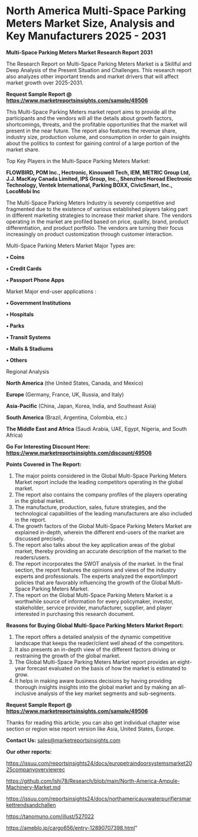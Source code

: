 # North America Multi-Space Parking Meters Market Size, Analysis and Key Manufacturers 2025 - 2031

<strong>Multi-Space Parking Meters Market Research Report 2031</strong>

The Research Report on Multi-Space Parking Meters Market is a Skillful and Deep Analysis of the Present Situation and Challenges. This research report also analyzes other important trends and market drivers that will affect market growth over 2025-2031.

<strong>Request Sample Report @ <a href=https://www.marketreportsinsights.com/sample/49506>https://www.marketreportsinsights.com/sample/49506</a></strong>

This Multi-Space Parking Meters market report aims to provide all the participants and the vendors will all the details about growth factors, shortcomings, threats, and the profitable opportunities that the market will present in the near future. The report also features the revenue share, industry size, production volume, and consumption in order to gain insights about the politics to contest for gaining control of a large portion of the market share.

Top Key Players in the Multi-Space Parking Meters Market:

<strong>FLOWBIRD, POM Inc., Hectronic, Kinouwell Tech, IEM, METRIC Group Ltd, J.J. MacKay Canada Limited, IPS Group, Inc., Shenzhen Horoad Electronic Technology, Ventek International, Parking BOXX, CivicSmart, Inc., LocoMobi Inc</strong>

The Multi-Space Parking Meters Industry is severely competitive and fragmented due to the existence of various established players taking part in different marketing strategies to increase their market share. The vendors operating in the market are profiled based on price, quality, brand, product differentiation, and product portfolio. The vendors are turning their focus increasingly on product customization through customer interaction.

Multi-Space Parking Meters Market Major Types are:

<strong>•  Coins

•  Credit Cards

•  Passport Phone Apps</strong>

Market Major end-user applications :

<strong>•  Government Institutions

•  Hospitals

•  Parks

•  Transit Systems

•  Malls & Stadiums

•  Others</strong>

Regional Analysis

</u><strong><b>North America</b></strong> (the United States, Canada, and Mexico)

<strong><b>Europe </b></strong>(Germany, France, UK, Russia, and Italy)

<strong><b>Asia-Pacific</b></strong> (China, Japan, Korea, India, and Southeast Asia)

<strong><b>South America</b></strong> (Brazil, Argentina, Colombia, etc.)

<strong><b>The Middle East and Africa</b></strong> (Saudi Arabia, UAE, Egypt, Nigeria, and South Africa)

<strong>Go For Interesting Discount Here: <a href=https://www.marketreportsinsights.com/discount/49506>https://www.marketreportsinsights.com/discount/49506</a></strong>

<strong>Points Covered in The Report:</strong>
<ol>
  <li>The major points considered in the Global Multi-Space Parking Meters Market report include the leading competitors operating in the global market.</li>
  <li>The report also contains the company profiles of the players operating in the global market.</li>
  <li>The manufacture, production, sales, future strategies, and the technological capabilities of the leading manufacturers are also included in the report.</li>
  <li>The growth factors of the Global Multi-Space Parking Meters Market are explained in-depth, wherein the different end-users of the market are discussed precisely.</li>
  <li>The report also talks about the key application areas of the global market, thereby providing an accurate description of the market to the readers/users.</li>
  <li>The report incorporates the SWOT analysis of the market. In the final section, the report features the opinions and views of the industry experts and professionals. The experts analyzed the export/import policies that are favorably influencing the growth of the Global Multi-Space Parking Meters Market.</li>
  <li>The report on the Global Multi-Space Parking Meters Market is a worthwhile source of information for every policymaker, investor, stakeholder, service provider, manufacturer, supplier, and player interested in purchasing this research document.</li>
</ol>
<strong>Reasons for Buying Global Multi-Space Parking Meters Market Report:</strong>

<ol>
  <li>The report offers a detailed analysis of the dynamic competitive landscape that keeps the reader/client well ahead of the competitors.</li>
  <li>It also presents an in-depth view of the different factors driving or restraining the growth of the global market.</li>
  <li>The Global Multi-Space Parking Meters Market report provides an eight-year forecast evaluated on the basis of how the market is estimated to grow.</li>
  <li>It helps in making aware business decisions by having providing thorough insights insights into the global market and by making an all-inclusive analysis of the key market segments and sub-segments.</li>
</ol>
<strong>Request Sample Report @ <a href=https://www.marketreportsinsights.com/sample/49506>https://www.marketreportsinsights.com/sample/49506</a></strong>


Thanks for reading this article; you can also get individual chapter wise section or region wise report version like Asia, United States, Europe.

<strong>Contact Us:</strong>
sales@marketreportsinsights.com

<strong>Our other reports:</strong>

<a href=https://issuu.com/reportsinsights24/docs/europetraindoorsystemsmarket2025companyoverviewrec>https://issuu.com/reportsinsights24/docs/europetraindoorsystemsmarket2025companyoverviewrec</a>

<a href=https://github.com/Ishi78/Research/blob/main/North-America-Ampule-Machinery-Market.md>https://github.com/Ishi78/Research/blob/main/North-America-Ampule-Machinery-Market.md</a>

<a href=https://issuu.com/reportsinsights24/docs/northamericauvwaterpurifiersmarkettrendsandchallen>https://issuu.com/reportsinsights24/docs/northamericauvwaterpurifiersmarkettrendsandchallen</a>

<a href=https://tanomuno.com/illust/527022>https://tanomuno.com/illust/527022</a>

<a href=https://ameblo.jp/cargo656/entry-12890707398.html>https://ameblo.jp/cargo656/entry-12890707398.html</a>"
